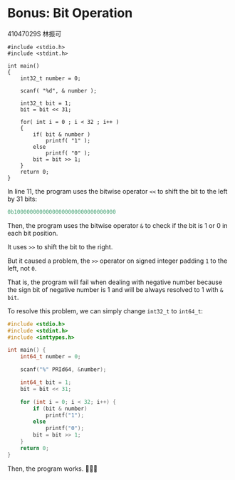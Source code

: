 # Bonus: Bit Operation

41047029S 林振可

```c=
#include <stdio.h>
#include <stdint.h>

int main()
{
    int32_t number = 0;

    scanf( "%d", & number );

    int32_t bit = 1;
    bit = bit << 31;

    for( int i = 0 ; i < 32 ; i++ )
    {
        if( bit & number )
            printf( "1" );
        else
            printf( "0" );
        bit = bit >> 1;
    }
    return 0;
}
```

In line 11, the program uses the bitwise operator `<<` to shift the bit to the left by 31 bits:

```c
0b10000000000000000000000000000000
```

Then, the program uses the bitwise operator `&` to check if the bit is 1 or 0 in each bit position.

It uses `>>` to shift the bit to the right.

But it caused a problem, the `>>` operator on signed integer padding `1` to the left, not `0`.

That is, the program will fail when dealing with negative number because the sign bit of negative number is 1 and will be always resolved to 1 with `& bit`.

To resolve this problem, we can simply change `int32_t` to `int64_t`:

```c
#include <stdio.h>
#include <stdint.h>
#include <inttypes.h>

int main() {
    int64_t number = 0;

    scanf("%" PRId64, &number);

    int64_t bit = 1;
    bit = bit << 31;

    for (int i = 0; i < 32; i++) {
        if (bit & number)
            printf("1");
        else
            printf("0");
        bit = bit >> 1;
    }
    return 0;
}
```

Then, the program works. 🎉🎉🎉
